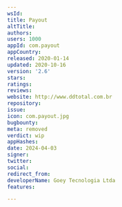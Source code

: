 ```yaml
---
wsId: 
title: Payout
altTitle: 
authors: 
users: 1000
appId: com.payout
appCountry: 
released: 2020-01-14
updated: 2020-10-16
version: '2.6'
stars: 
ratings: 
reviews: 
website: http://www.ddtotal.com.br
repository: 
issue: 
icon: com.payout.jpg
bugbounty: 
meta: removed
verdict: wip
appHashes: 
date: 2024-04-03
signer: 
twitter: 
social: 
redirect_from: 
developerName: Goey Tecnologia Ltda
features: 

---
```


